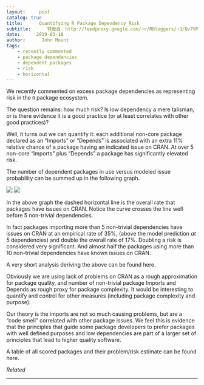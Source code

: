 ```yaml
---
layout:     post
catalog: true
title:      Quantifying R Package Dependency Risk
subtitle:      转载自：http://feedproxy.google.com/~r/RBloggers/~3/Qv7VR38fcyY/
date:      2019-03-18
author:      John Mount
tags:
    - recently commented
    - package dependencies
    - dependent packages
    - risk
    - horizontal
---
```






We recently commented on excess package dependencies as representing risk in the `R` package ecosystem.

The question remains: how much risk? Is low dependency a mere talisman, or is there evidence it is a good practice (or at least correlates with other good practices)?




Well, it turns out we can quantify it: each additional non-core package declared as an “Imports” or “Depends” is associated with an extra 11% relative chance of a package having an indicated issue on CRAN. At over 5 non-core “Imports” plus “Depends” a package has significantly elevated risk.

The number of dependent packages in use versus modeled issue probability can be summed up in the following graph.

![](https://i1.wp.com/www.win-vector.com/blog/wp-content/uploads/2019/03/unnamed-chunk-6-2.png?w=660)
![](https://i1.wp.com/www.win-vector.com/blog/wp-content/uploads/2019/03/unnamed-chunk-6-2.png?w=660)


In the above graph the dashed horizontal line is the overall rate that packages have issues on CRAN. Notice the curve crosses the line well before 5 non-trivial dependencies.

In fact packages importing more than 5 non-trivial dependencies have issues on CRAN at an empirical rate of 35%, (above the model prediction *at* 5 dependencies) and double the overall rate of 17%. Doubling a risk is considered very significant. And almost half the packages using more than 10 non-trivial dependencies have known issues on CRAN.

A very short analysis deriving the above can be found here.

Obviously we are using lack of problems on CRAN as a rough approximation for package quality, and number of non-trivial package Imports and Depends as rough proxy for package complexity. It would be interesting to quantify and control for other measures (including package complexity and purpose).

Our theory is the imports are not so much causing problems, but are a “code smell” correlated with other package issues. We feel this is evidence that the principles that guide some package developers to prefer packages with well defined purposes and low dependencies are part of a larger set of principles that lead to higher quality software.

A table of all scored packages and their problem/risk estimate can be found here.


*Related*








---
